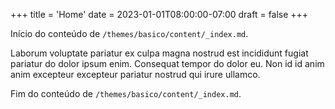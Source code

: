 +++
title = 'Home'
date = 2023-01-01T08:00:00-07:00
draft = false
+++

Início do conteúdo de `/themes/basico/content/_index.md`.

Laborum voluptate pariatur ex culpa magna nostrud est incididunt fugiat
pariatur do dolor ipsum enim. Consequat tempor do dolor eu. Non id id anim anim
excepteur excepteur pariatur nostrud qui irure ullamco.

Fim do conteúdo de `/themes/basico/content/_index.md`.